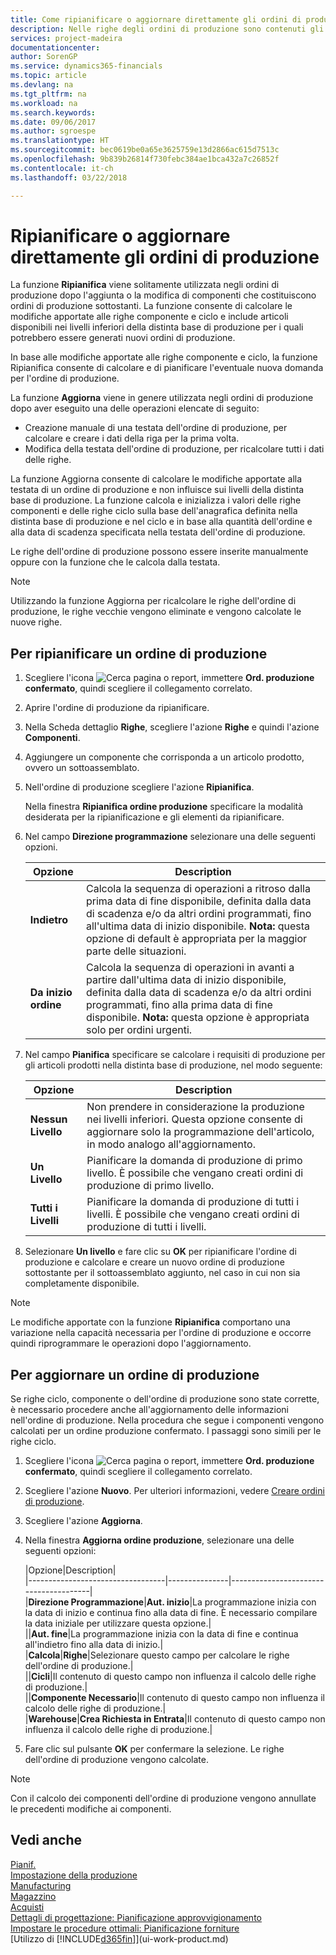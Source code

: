 ```yaml
---
title: Come ripianificare o aggiornare direttamente gli ordini di produzione| Microsoft Docs
description: Nelle righe degli ordini di produzione sono contenuti gli articoli da produrre.
services: project-madeira
documentationcenter: 
author: SorenGP
ms.service: dynamics365-financials
ms.topic: article
ms.devlang: na
ms.tgt_pltfrm: na
ms.workload: na
ms.search.keywords: 
ms.date: 09/06/2017
ms.author: sgroespe
ms.translationtype: HT
ms.sourcegitcommit: bec0619be0a65e3625759e13d2866ac615d7513c
ms.openlocfilehash: 9b839b26814f730febc384ae1bca432a7c26852f
ms.contentlocale: it-ch
ms.lasthandoff: 03/22/2018

---
```

# <a name="replan-or-refresh-production-orders-directly"></a>Ripianificare o aggiornare direttamente gli ordini di produzione
La funzione **Ripianifica** viene solitamente utilizzata negli ordini di produzione dopo l'aggiunta o la modifica di componenti che costituiscono ordini di produzione sottostanti. La funzione consente di calcolare le modifiche apportate alle righe componente e ciclo e include articoli disponibili nei livelli inferiori della distinta base di produzione per i quali potrebbero essere generati nuovi ordini di produzione.  

In base alle modifiche apportate alle righe componente e ciclo, la funzione Ripianifica consente di calcolare e di pianificare l'eventuale nuova domanda per l'ordine di produzione.  

La funzione **Aggiorna** viene in genere utilizzata negli ordini di produzione dopo aver eseguito una delle operazioni elencate di seguito:

- Creazione manuale di una testata dell'ordine di produzione, per calcolare e creare i dati della riga per la prima volta.
- Modifica della testata dell'ordine di produzione, per ricalcolare tutti i dati delle righe.

La funzione Aggiorna consente di calcolare le modifiche apportate alla testata di un ordine di produzione e non influisce sui livelli della distinta base di produzione. La funzione calcola e inizializza i valori delle righe componenti e delle righe ciclo sulla base dell'anagrafica definita nella distinta base di produzione e nel ciclo e in base alla quantità dell'ordine e alla data di scadenza specificata nella testata dell'ordine di produzione.

Le righe dell'ordine di produzione possono essere inserite manualmente oppure con la funzione che le calcola dalla testata.  

> [!NOTE]
 Utilizzando la funzione Aggiorna per ricalcolare le righe dell'ordine di produzione, le righe vecchie vengono eliminate e vengono calcolate le nuove righe.  

## <a name="to-replan-a-production-order"></a>Per ripianificare un ordine di produzione  
1.  Scegliere l'icona ![Cerca pagina o report](media/ui-search/search_small.png "icona Cerca pagina o report"), immettere **Ord. produzione confermato**, quindi scegliere il collegamento correlato.  
2.  Aprire l'ordine di produzione da ripianificare.  
3.  Nella Scheda dettaglio **Righe**, scegliere l'azione **Righe** e quindi l'azione **Componenti**.  
4.  Aggiungere un componente che corrisponda a un articolo prodotto, ovvero un sottoassemblato.  
5.  Nell'ordine di produzione scegliere l'azione **Ripianifica**.  

    Nella finestra **Ripianifica ordine produzione** specificare la modalità desiderata per la ripianificazione e gli elementi da ripianificare.  
6.  Nel campo **Direzione programmazione** selezionare una delle seguenti opzioni.  

    |Opzione|Description|  
    |----------------------------------|---------------------------------------|  
    |**Indietro**|Calcola la sequenza di operazioni a ritroso dalla prima data di fine disponibile, definita dalla data di scadenza e/o da altri ordini programmati, fino all'ultima data di inizio disponibile. **Nota:** questa opzione di default è appropriata per la maggior parte delle situazioni.|  
    |**Da inizio ordine**|Calcola la sequenza di operazioni in avanti a partire dall'ultima data di inizio disponibile, definita dalla data di scadenza e/o da altri ordini programmati, fino alla prima data di fine disponibile. **Nota:** questa opzione è appropriata solo per ordini urgenti.|  

7.  Nel campo **Pianifica** specificare se calcolare i requisiti di produzione per gli articoli prodotti nella distinta base di produzione, nel modo seguente:  

    |Opzione|Description|  
    |----------------------------------|---------------------------------------|  
    |**Nessun Livello**|Non prendere in considerazione la produzione nei livelli inferiori. Questa opzione consente di aggiornare solo la programmazione dell'articolo, in modo analogo all'aggiornamento.|  
    |**Un Livello**|Pianificare la domanda di produzione di primo livello. È possibile che vengano creati ordini di produzione di primo livello.|  
    |**Tutti i Livelli**|Pianificare la domanda di produzione di tutti i livelli. È possibile che vengano creati ordini di produzione di tutti i livelli.|  

8.  Selezionare **Un livello** e fare clic su **OK** per ripianificare l'ordine di produzione e calcolare e creare un nuovo ordine di produzione sottostante per il sottoassemblato aggiunto, nel caso in cui non sia completamente disponibile.  

> [!NOTE]  
>  Le modifiche apportate con la funzione **Ripianifica** comportano una variazione nella capacità necessaria per l'ordine di produzione e occorre quindi riprogrammare le operazioni dopo l'aggiornamento.  

## <a name="to-refresh-a-production-order"></a>Per aggiornare un ordine di produzione  
Se righe ciclo, componente o dell'ordine di produzione sono state corrette, è necessario procedere anche all'aggiornamento delle informazioni nell'ordine di produzione. Nella procedura che segue i componenti vengono calcolati per un ordine produzione confermato. I passaggi sono simili per le righe ciclo.

1.  Scegliere l'icona ![Cerca pagina o report](media/ui-search/search_small.png "icona Cerca pagina o report"), immettere **Ord. produzione confermato**, quindi scegliere il collegamento correlato.  
2.  Scegliere l'azione **Nuovo**. Per ulteriori informazioni, vedere [Creare ordini di produzione](production-how-to-create-production-orders.md).  
3.  Scegliere l'azione **Aggiorna**.
4. Nella finestra **Aggiorna ordine produzione**, selezionare una delle seguenti opzioni:

    |Opzione|Description|  
    |----------------------------------|---------------|---------------------------------------|  
    |**Direzione Programmazione**|**Aut. inizio**|La programmazione inizia con la data di inizio e continua fino alla data di fine. È necessario compilare la data iniziale per utilizzare questa opzione.|  
    ||**Aut. fine**|La programmazione inizia con la data di fine e continua all'indietro fino alla data di inizio.|  
    |**Calcola**|**Righe**|Selezionare questo campo per calcolare le righe dell'ordine di produzione.|  
    ||**Cicli**|Il contenuto di questo campo non influenza il calcolo delle righe di produzione.|  
    ||**Componente Necessario**|Il contenuto di questo campo non influenza il calcolo delle righe di produzione.|  
    |**Warehouse**|**Crea Richiesta in Entrata**|Il contenuto di questo campo non influenza il calcolo delle righe di produzione.|  

5. Fare clic sul pulsante **OK** per confermare la selezione. Le righe dell'ordine di produzione vengono calcolate.

> [!NOTE]  
>  Con il calcolo dei componenti dell'ordine di produzione vengono annullate le precedenti modifiche ai componenti.

## <a name="see-also"></a>Vedi anche  
[Pianif.](production-planning.md)  
[Impostazione della produzione](production-configure-production-processes.md)  
[Manufacturing](production-manage-manufacturing.md)    
[Magazzino](inventory-manage-inventory.md)  
[Acquisti](purchasing-manage-purchasing.md)  
[Dettagli di progettazione: Pianificazione approvvigionamento](design-details-supply-planning.md)   
[Impostare le procedure ottimali: Pianificazione forniture](setup-best-practices-supply-planning.md)  
[Utilizzo di [!INCLUDE[d365fin](includes/d365fin_md.md)]](ui-work-product.md)

